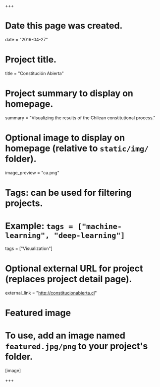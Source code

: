 +++
# Date this page was created.
date = "2016-04-27"

# Project title.
title = "Constitución Abierta"

# Project summary to display on homepage.
summary = "Visualizing the results of the Chilean constitutional process."

# Optional image to display on homepage (relative to `static/img/` folder).
image_preview = "ca.png"

# Tags: can be used for filtering projects.
# Example: `tags = ["machine-learning", "deep-learning"]`
tags = ["Visualization"]

# Optional external URL for project (replaces project detail page).
external_link = "http://constitucionabierta.cl"

# Featured image
# To use, add an image named `featured.jpg/png` to your project's folder. 
[image]

+++